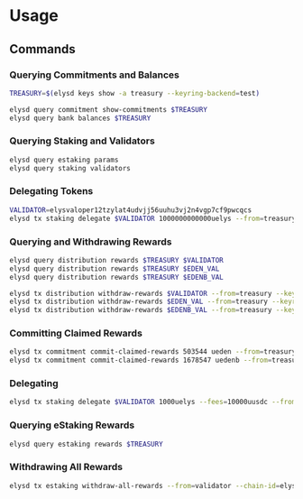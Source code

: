 <!--
order: 2
-->

# Usage

## Commands

### Querying Commitments and Balances

```bash
TREASURY=$(elysd keys show -a treasury --keyring-backend=test)

elysd query commitment show-commitments $TREASURY
elysd query bank balances $TREASURY
```

### Querying Staking and Validators

```bash
elysd query estaking params
elysd query staking validators
```

### Delegating Tokens

```bash
VALIDATOR=elysvaloper12tzylat4udvjj56uuhu3vj2n4vgp7cf9pwcqcs
elysd tx staking delegate $VALIDATOR 1000000000000uelys --from=treasury --keyring-backend=test --chain-id=elysicstestnet-1 --yes --gas=1000000
```

### Querying and Withdrawing Rewards

```bash
elysd query distribution rewards $TREASURY $VALIDATOR
elysd query distribution rewards $TREASURY $EDEN_VAL
elysd query distribution rewards $TREASURY $EDENB_VAL

elysd tx distribution withdraw-rewards $VALIDATOR --from=treasury --keyring-backend=test --chain-id=elysicstestnet-1 --yes --gas=1000000
elysd tx distribution withdraw-rewards $EDEN_VAL --from=treasury --keyring-backend=test --chain-id=elysicstestnet-1 --yes --gas=1000000
elysd tx distribution withdraw-rewards $EDENB_VAL --from=treasury --keyring-backend=test --chain-id=elysicstestnet-1 --yes --gas=1000000
```

### Committing Claimed Rewards

```bash
elysd tx commitment commit-claimed-rewards 503544 ueden --from=treasury --keyring-backend=test --chain-id=elysicstestnet-1 --yes --gas=1000000
elysd tx commitment commit-claimed-rewards 1678547 uedenb --from=treasury --keyring-backend=test --chain-id=elysicstestnet-1 --yes --gas=1000000
```

### Delegating

```bash
elysd tx staking delegate $VALIDATOR 1000uelys --fees=10000uusdc --from=treasury --keyring-backend=test --chain-id=elysicstestnet-1 --yes --gas=1000000
```

### Querying eStaking Rewards

```bash
elysd query estaking rewards $TREASURY
```

### Withdrawing All Rewards

```bash
elysd tx estaking withdraw-all-rewards --from=validator --chain-id=elysicstestnet-1
```
